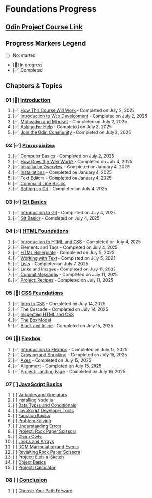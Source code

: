 # Foundations Progress

## [Odin Project Course Link](https://www.theodinproject.com/paths/foundations/courses/foundations)

## Progress Markers Legend
- [ ] Not started
- [🔄] In progress
- [✅] Completed

## Chapters & Topics

### 01 [🔄] [Introduction](https://www.theodinproject.com/paths/foundations/courses/foundations#introduction)
01. [✅] [How This Course Will Work](https://www.theodinproject.com/lessons/foundations-how-this-course-will-work) - Completed on July 2, 2025
02. [✅] [Introduction to Web Development](https://www.theodinproject.com/lessons/foundations-introduction-to-web-development) - Completed on July 2, 2025
03. [✅] [Motivation and Mindset](https://www.theodinproject.com/lessons/foundations-motivation-and-mindset) - Completed on July 2, 2025
04. [✅] [Asking For Help](https://www.theodinproject.com/lessons/foundations-asking-for-help) - Completed on July 2, 2025
05. [✅] [Join the Odin Community](https://www.theodinproject.com/lessons/foundations-join-the-odin-community) - Completed on July 2, 2025

### 02 [✅] [Prerequisites](https://www.theodinproject.com/paths/foundations/courses/foundations#prerequisites)
01. [✅] [Computer Basics](https://www.theodinproject.com/lessons/foundations-computer-basics) - Completed on July 2, 2025
02. [✅] [How Does the Web Work?](https://www.theodinproject.com/lessons/foundations-how-does-the-web-work) - Completed on July 4, 2025
03. [✅] [Installation Overview](https://www.theodinproject.com/lessons/foundations-installation-overview) - Completed on January 4, 2025
04. [✅] [Installations](https://www.theodinproject.com/lessons/foundations-installations) - Completed on January 4, 2025
05. [✅] [Text Editors](https://www.theodinproject.com/lessons/foundations-text-editors) - Completed on January 4, 2025
06. [✅] [Command Line Basics](https://www.theodinproject.com/lessons/foundations-command-line-basics)
07. [✅] [Setting up Git](https://www.theodinproject.com/lessons/foundations-setting-up-git) - Completed on July 4, 2025

### 03 [✅] [Git Basics](https://www.theodinproject.com/paths/foundations/courses/foundations#git-basics)
01. [✅] [Introduction to Git](https://www.theodinproject.com/lessons/foundations-introduction-to-git) - Completed on July 4, 2025
02. [✅] [Git Basics](https://www.theodinproject.com/lessons/foundations-git-basics) - Completed on July 4, 2025

### 04 [✅] [HTML Foundations](https://www.theodinproject.com/paths/foundations/courses/foundations#html-foundations)
01. [✅] [Introduction to HTML and CSS](https://www.theodinproject.com/lessons/foundations-introduction-to-html-and-css) - Completed on July 4, 2025
02. [✅] [Elements and Tags](https://www.theodinproject.com/lessons/foundations-elements-and-tags) - Completed on July 4, 2025
03. [✅] [HTML Boilerplate](https://www.theodinproject.com/lessons/foundations-html-boilerplate) - Completed on July 5, 2025
04. [✅] [Working with Text](https://www.theodinproject.com/lessons/foundations-working-with-text) - Completed on July 5, 2025
05. [✅] [Lists](https://www.theodinproject.com/lessons/foundations-lists) - Completed on July 7, 2025
06. [✅] [Links and Images](https://www.theodinproject.com/lessons/foundations-links-and-images) - Completed on July 11, 2025
07. [✅] [Commit Messages](https://www.theodinproject.com/lessons/foundations-commit-messages) - Completed on July 11, 2025
08. [✅] [Project: Recipes](https://www.theodinproject.com/lessons/foundations-recipes) - Completed on July 11, 2025

### 05 [🔄] [CSS Foundations](https://www.theodinproject.com/paths/foundations/courses/foundations#css-foundations)
01. [✅] [Intro to CSS](https://www.theodinproject.com/lessons/foundations-intro-to-css) - Completed on July 14, 2025
02. [✅] [The Cascade](https://www.theodinproject.com/lessons/foundations-the-cascade) - Completed on July 14, 2025
03. [✅] [Inspecting HTML and CSS](https://www.theodinproject.com/lessons/foundations-inspecting-html-and-css)
04. [✅] [The Box Model](https://www.theodinproject.com/lessons/foundations-the-box-model)
05. [✅] [Block and Inline](https://www.theodinproject.com/lessons/foundations-block-and-inline) - Completed on July 15, 2025

### 06 [🔄] [Flexbox](https://www.theodinproject.com/paths/foundations/courses/foundations#flexbox)
01. [✅] [Introduction to Flexbox](https://www.theodinproject.com/lessons/foundations-introduction-to-flexbox) - Completed on July 15, 2025
02. [✅] [Growing and Shrinking](https://www.theodinproject.com/lessons/foundations-growing-and-shrinking) - Completed on July 15, 2025
03. [✅] [Axes](https://www.theodinproject.com/lessons/foundations-axes) - Completed on July 15, 2025
04. [✅] [Alignment](https://www.theodinproject.com/lessons/foundations-alignment) - Completed on July 15, 2025
05. [✅] [Project: Landing Page](https://www.theodinproject.com/lessons/foundations-landing-page) - Completed on July 16, 2025

### 07 [ ] [JavaScript Basics](https://www.theodinproject.com/paths/foundations/courses/foundations#javascript-basics)
01. [ ] [Variables and Operators](https://www.theodinproject.com/lessons/foundations-variables-and-operators)
02. [ ] [Installing Node.js](https://www.theodinproject.com/lessons/foundations-installing-node-js)
03. [ ] [Data Types and Conditionals](https://www.theodinproject.com/lessons/foundations-data-types-and-conditionals)
04. [ ] [JavaScript Developer Tools](https://www.theodinproject.com/lessons/foundations-javascript-developer-tools)
05. [ ] [Function Basics](https://www.theodinproject.com/lessons/foundations-function-basics)
06. [ ] [Problem Solving](https://www.theodinproject.com/lessons/foundations-problem-solving)
07. [ ] [Understanding Errors](https://www.theodinproject.com/lessons/foundations-understanding-errors)
08. [ ] [Project: Rock Paper Scissors](https://www.theodinproject.com/lessons/foundations-rock-paper-scissors)
09. [ ] [Clean Code](https://www.theodinproject.com/lessons/foundations-clean-code)
10. [ ] [Loops and Arrays](https://www.theodinproject.com/lessons/foundations-loops-and-arrays)
11. [ ] [DOM Manipulation and Events](https://www.theodinproject.com/lessons/foundations-dom-manipulation-and-events)
12. [ ] [Revisiting Rock Paper Scissors](https://www.theodinproject.com/lessons/foundations-revisiting-rock-paper-scissors)
13. [ ] [Project: Etch-a-Sketch](https://www.theodinproject.com/lessons/foundations-etch-a-sketch)
14. [ ] [Object Basics](https://www.theodinproject.com/lessons/foundations-object-basics)
15. [ ] [Project: Calculator](https://www.theodinproject.com/lessons/foundations-calculator)

### 08 [ ] [Conclusion](https://www.theodinproject.com/paths/foundations/courses/foundations#conclusion)
01. [ ] [Choose Your Path Forward](https://www.theodinproject.com/lessons/foundations-choose-your-path-forward)
